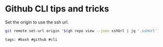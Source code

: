 # Github CLI tips and tricks

Set the origin to use the ssh url.

```bash
git remote set-url origin "$(gh repo view --json sshUrl | jq '.sshUrl')"
```

    tags: #bash #github #cli
